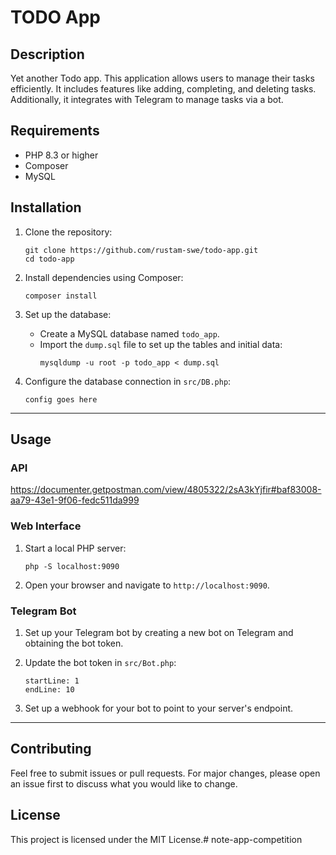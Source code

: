 # TODO App

## Description
Yet another Todo app. This application allows users to manage their tasks efficiently. It includes features like adding, completing, and deleting tasks. Additionally, it integrates with Telegram to manage tasks via a bot.

## Requirements
- PHP 8.3 or higher
- Composer
- MySQL

## Installation

1. Clone the repository:
    ```shell
    git clone https://github.com/rustam-swe/todo-app.git
    cd todo-app
    ```

2. Install dependencies using Composer:
    ```shell
    composer install
    ```

3. Set up the database:
    - Create a MySQL database named `todo_app`.
    - Import the `dump.sql` file to set up the tables and initial data:
        ```shell
        mysqldump -u root -p todo_app < dump.sql
        ```

4. Configure the database connection in `src/DB.php`:
    ```php:src/DB.php
    config goes here
    ```

___

## Usage

### API
https://documenter.getpostman.com/view/4805322/2sA3kYjfir#baf83008-aa79-43e1-9f06-fedc511da999
### Web Interface
1. Start a local PHP server:
    ```shell
    php -S localhost:9090
    ```

2. Open your browser and navigate to `http://localhost:9090`.

### Telegram Bot
1. Set up your Telegram bot by creating a new bot on Telegram and obtaining the bot token.

2. Update the bot token in `src/Bot.php`:
    ```php:src/Bot.php
    startLine: 1
    endLine: 10
    ```

3. Set up a webhook for your bot to point to your server's endpoint.

___

## Contributing
Feel free to submit issues or pull requests. For major changes, please open an issue first to discuss what you would like to change.

## License
This project is licensed under the MIT License.# note-app-competition
